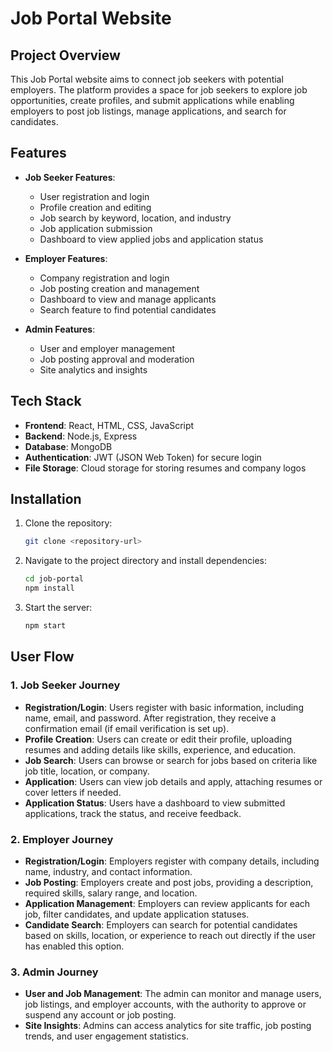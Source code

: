 # Job Portal Website

## Project Overview

This Job Portal website aims to connect job seekers with potential employers. The platform provides a space for job seekers to explore job opportunities, create profiles, and submit applications while enabling employers to post job listings, manage applications, and search for candidates.

## Features

- **Job Seeker Features**:
  - User registration and login
  - Profile creation and editing
  - Job search by keyword, location, and industry
  - Job application submission
  - Dashboard to view applied jobs and application status

- **Employer Features**:
  - Company registration and login
  - Job posting creation and management
  - Dashboard to view and manage applicants
  - Search feature to find potential candidates

- **Admin Features**:
  - User and employer management
  - Job posting approval and moderation
  - Site analytics and insights
  
## Tech Stack

- **Frontend**: React, HTML, CSS, JavaScript
- **Backend**: Node.js, Express
- **Database**: MongoDB
- **Authentication**: JWT (JSON Web Token) for secure login
- **File Storage**: Cloud storage for storing resumes and company logos

## Installation

1. Clone the repository:
   ```bash
   git clone <repository-url>
   ```
2. Navigate to the project directory and install dependencies:
   ```bash
   cd job-portal
   npm install
   ```
3. Start the server:
   ```bash
   npm start
   ```

## User Flow

### 1. Job Seeker Journey

- **Registration/Login**: Users register with basic information, including name, email, and password. After registration, they receive a confirmation email (if email verification is set up).
- **Profile Creation**: Users can create or edit their profile, uploading resumes and adding details like skills, experience, and education.
- **Job Search**: Users can browse or search for jobs based on criteria like job title, location, or company.
- **Application**: Users can view job details and apply, attaching resumes or cover letters if needed.
- **Application Status**: Users have a dashboard to view submitted applications, track the status, and receive feedback.

### 2. Employer Journey

- **Registration/Login**: Employers register with company details, including name, industry, and contact information.
- **Job Posting**: Employers create and post jobs, providing a description, required skills, salary range, and location.
- **Application Management**: Employers can review applicants for each job, filter candidates, and update application statuses.
- **Candidate Search**: Employers can search for potential candidates based on skills, location, or experience to reach out directly if the user has enabled this option.

### 3. Admin Journey

- **User and Job Management**: The admin can monitor and manage users, job listings, and employer accounts, with the authority to approve or suspend any account or job posting.
- **Site Insights**: Admins can access analytics for site traffic, job posting trends, and user engagement statistics.

